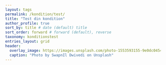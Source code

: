 ```yaml
---
layout: tags
permalink: /kondition/test/
title: "Test din kondition"
author_profile: true
sort_by: title # date (default) title
sort_order: forward # forward (default), reverse
taxonomy: konditionstest
entries_layout: grid
header:
  overlay_image: https://images.unsplash.com/photo-1553593155-9e0dc045405c?ixlib=rb-1.2.1&ixid=eyJhcHBfaWQiOjEyMDd9&auto=format&fit=crop&w=1950&q=80
  caption: "Photo by SwapnIl Dwivedi on Unsplash"
---
```

